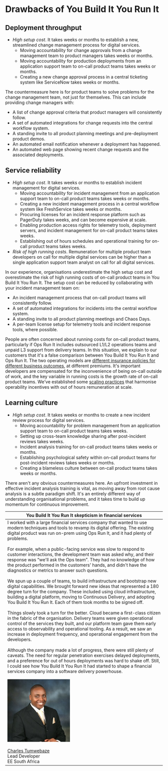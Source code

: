 # Drawbacks of You Build It You Run It

## Deployment throughput

* *High setup cost*. It takes weeks or months to establish a new, streamlined change management process for digital services.
  * Moving accountability for change approvals from a change management team to product managers takes weeks or months. 
  * Moving accountability for production deployments from an application support team to on-call product teams takes weeks or months.
  * Creating a new change approval process in a central ticketing system like ServiceNow takes weeks or months. 

The countermeasure here is for product teams to solve problems for the change management team, not just for themselves. This can include providing change managers with: 

* A list of change approval criteria that product managers will consistently follow.
* A set of automated integrations for change requests into the central workflow system. 
* A standing invite to all product planning meetings and pre-deployment product demos.
* An automated email notification whenever a deployment has happened.
* An automated web page showing recent change requests and the associated deployments.

## Service reliability

* *High setup cost*. It takes weeks or months to establish incident management for digital services.
  * Moving accountability for incident management from an application support team to on-call product teams takes weeks or months. 
  * Creating a new incident management process in a central workflow system like FreshService takes weeks or months. 
  * Procuring licenses for an incident response platform such as PagerDuty takes weeks, and can become expensive at scale. 
  * Enabling production access rights for telemetry tools, deployment servers, and incident management for on-call product teams takes weeks.
  * Establishing out of hours schedules and operational training for on-call product teams takes weeks. 
* *Risk of high running costs*. Remuneration for multiple product team developers on call for multiple digital services can be higher than a single application support team analyst on call for all digital services.

In our experience, organisations underestimate the high setup cost and overestimate the risk of high running costs of on-call product teams in You Build It You Run It. The setup cost can be reduced by collaborating with your incident management team on:

* An incident management process that on-call product teams will consistently follow.
* A set of automated integrations for incidents into the central workflow system.
* A standing invite to all product planning meetings and Chaos Days.
* A per-team license setup for telemetry tools and incident response tools, where possible.

People are often concerned about running costs for on-call product teams, particularly if Ops Run It includes outsourced L1/L2 operations teams and unpaid L3 support from delivery teams. In this situation, we explain to our customers that it's a false comparison between You Build It You Run It and Ops Run It. The two operating models are [different insurance policies for different business outcomes](https://you-build-it-you-run-it.playbook.ee/principles), at different premiums. It's important developers are compensated for the inconvenience of being on-call outside of work, and the key variable in running costs is the growth rate of on-call product teams. We've established some [scaling practices](https://you-build-it-you-run-it.playbook.ee/practices/scale) that harmonise operability incentives with out of hours remuneration at scale. 

## Learning culture

* *High setup cost*. It takes weeks or months to create a new incident review process for digital services.
  * Moving accountability for problem management from an application support team to on-call product teams takes weeks.
  * Setting up cross-team knowledge sharing after post-incident reviews takes weeks.  
  * Incident analysis training for on-call product teams takes weeks or months. 
  * Establishing psychological safety within on-call product teams for post-incident reviews takes weeks or months.
  * Creating a blameless culture between on-call product teams takes weeks or months.

There aren't any obvious countermeasures here. An upfront investment in effective incident analysis training is vital, as moving away from root cause analysis is a subtle paradigm shift. It's an entirely different way of understanding organisational problems, and it takes time to build up momentum for continuous improvement. 

|You Build It You Run It skepticism in financial services| 
|---|
|I worked with a large financial services company that wanted to use modern techniques and tools to revamp its digital offering. The existing digital product was run on-prem using Ops Run It, and it had plenty of problems.<br><br>For example, when a public-facing service was slow to respond to customer interactions, the development team was asked why, and their response was “we'll ask the Ops team”. They had no knowledge of how the product performed in the customers' hands, and didn't have the diagnostics or metrics to answer such questions.<br><br>We spun up a couple of teams, to build infrastructure and bootstrap new digital capabilities. We brought forward new ideas that represented a 180 degree turn for the company. These included using cloud infrastructure, building a digital platform, moving to Continuous Delivery, and adopting You Build It You Run It. Each of them took months to be signed off.<br><br>Things slowly took a turn for the better. Cloud became a first-class citizen in the fabric of the organisation. Delivery teams were given operational control of the services they built, and our platform team gave them early access to observability and operational tooling. As a result, we saw an increase in deployment frequency, and operational engagement from the developers.<br><br>Although the company made a lot of progress, there were still plenty of caveats. The need for regular penetration exercises delayed deployments, and a preference for out of hours deployments was hard to shake off. Still, I could see how You Build It You Run It had started to shape a financial services company into a software delivery powerhouse.<br><br>![](../.gitbook/assets/what-is-you-build-it-you-run-it/charles-tumwebaze.png)<br><br>[Charles Tumwebaze](https://www.linkedin.com/in/charles-tumwebaze-a4361847/)<br>Lead Developer<br>EE South Africa|